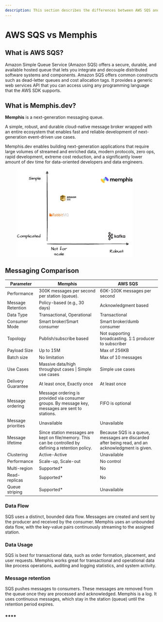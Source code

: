 ```yaml
---
description: This section describes the differences between AWS SQS and Memphis
---
```


# AWS SQS vs Memphis

## What is AWS SQS?

Amazon Simple Queue Service (Amazon SQS) offers a secure, durable, and available hosted queue that lets you integrate and decouple distributed software systems and components. Amazon SQS offers common constructs such as dead-letter queues and cost allocation tags. It provides a generic web services API that you can access using any programming language that the AWS SDK supports.

## **What is Memphis.dev?**

**Memphis** is a next-generation messaging queue.

A simple, robust, and durable cloud-native message broker wrapped with an entire ecosystem that enables fast and reliable development of next-generation event-driven use cases.

Memphis.dev enables building next-generation applications that require large volumes of streamed and enriched data, modern protocols, zero ops, rapid development, extreme cost reduction, and a significantly lower amount of dev time for data-oriented developers and data engineers.

<figure><img src="../../.gitbook/assets/image (6).png" alt=""><figcaption></figcaption></figure>

## Messaging Comparison

| Parameter          | Memphis                                                                                                | AWS SQS                                                                                          |
| ------------------ | ------------------------------------------------------------------------------------------------------ | ------------------------------------------------------------------------------------------------ |
| Performance        | 300K messages per second per station (queue).                                                          | 60K-100K messages per second                                                                     |
| Message Retention  | Policy-based (e.g., 30 days)                                                                           | Acknowledgment based                                                                             |
| Data Type          | Transactional, Operational                                                                             | Transactional                                                                                    |
| Consumer Mode      | Smart broker/Smart consumer                                                                            | Smart broker/dumb consumer                                                                       |
| Topology           | Publish/subscribe based                                                                                | Not supporting broadcasting. 1:1 producer to subscriber                                          |
| Payload Size       | Up to 15M                                                                                              | Max of 256KB                                                                                     |
| Batch size         | No limitation                                                                                          | Max of 10 messages                                                                               |
| Use Cases          | Massive data/high throughput cases \| Simple use cases                                                 | Simple use cases                                                                                 |
| Delivery Guarantee | At least once, Exactly once                                                                            | At least once                                                                                    |
| Message ordering   | Message ordering is provided via consumer groups. By message key, messages are sent to stations.       | FIFO is optional                                                                                 |
| Message priorities | Unavailable                                                                                            | Unavailable                                                                                      |
| Message lifetime   | Since station messages are kept on file/memory. This can be controlled by defining a retention policy. | Because SQS is a queue, messages are discarded after being read, and an acknowledgment is given. |
| Clustering         | Active-Active                                                                                          | Unavailable                                                                                      |
| Performance        | Scale-up, Scale-out                                                                                    | No control                                                                                       |
| Multi-region       | Supported\*                                                                                            | No                                                                                               |
| Read-replicas      | Supported\*                                                                                            | No                                                                                               |
| Queue striping     | Supported\*                                                                                            | Unavailable                                                                                      |

### **Data Flow**&#x20;

SQS uses a distinct, bounded data flow. Messages are created and sent by the producer and received by the consumer. Memphis uses an unbounded data flow, with the key-value pairs continuously streaming to the assigned station.

### **Data Usage**

SQS is best for transactional data, such as order formation, placement, and user requests. Memphis works great for transactional and operational data like process operations, auditing and logging statistics, and system activity.

### **Message retention**&#x20;

SQS pushes messages to consumers. These messages are removed from the queue once they are processed and acknowledged. Memphis is a log. It uses continuous messages, which stay in the station (queue) until the retention period expires.

### ****
